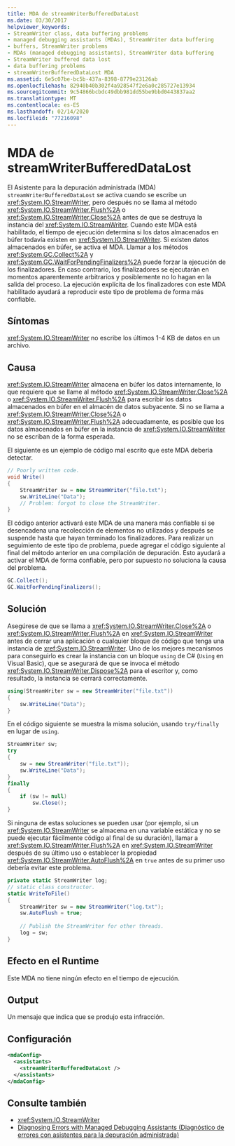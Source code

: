 ```yaml
---
title: MDA de streamWriterBufferedDataLost
ms.date: 03/30/2017
helpviewer_keywords:
- StreamWriter class, data buffering problems
- managed debugging assistants (MDAs), StreamWriter data buffering
- buffers, StreamWriter problems
- MDAs (managed debugging assistants), StreamWriter data buffering
- StreamWriter buffered data lost
- data buffering problems
- streamWriterBufferedDataLost MDA
ms.assetid: 6e5c07be-bc5b-437a-8398-8779e23126ab
ms.openlocfilehash: 82940b40b302f4a928547f2e6a0c285727e13934
ms.sourcegitcommit: 9c54866bcbdc49dbb981dd55be9bbd0443837aa2
ms.translationtype: MT
ms.contentlocale: es-ES
ms.lasthandoff: 02/14/2020
ms.locfileid: "77216098"
---
```

# <a name="streamwriterbuffereddatalost-mda"></a>MDA de streamWriterBufferedDataLost
El Asistente para la depuración administrada (MDA) `streamWriterBufferedDataLost` se activa cuando se escribe un <xref:System.IO.StreamWriter>, pero después no se llama al método <xref:System.IO.StreamWriter.Flush%2A> o <xref:System.IO.StreamWriter.Close%2A> antes de que se destruya la instancia del <xref:System.IO.StreamWriter>. Cuando este MDA está habilitado, el tiempo de ejecución determina si los datos almacenados en búfer todavía existen en <xref:System.IO.StreamWriter>. Si existen datos almacenados en búfer, se activa el MDA. Llamar a los métodos <xref:System.GC.Collect%2A> y <xref:System.GC.WaitForPendingFinalizers%2A> puede forzar la ejecución de los finalizadores. En caso contrario, los finalizadores se ejecutarán en momentos aparentemente arbitrarios y posiblemente no lo hagan en la salida del proceso. La ejecución explícita de los finalizadores con este MDA habilitado ayudará a reproducir este tipo de problema de forma más confiable.  
  
## <a name="symptoms"></a>Síntomas  
 <xref:System.IO.StreamWriter> no escribe los últimos 1-4 KB de datos en un archivo.  
  
## <a name="cause"></a>Causa  
 <xref:System.IO.StreamWriter> almacena en búfer los datos internamente, lo que requiere que se llame al método <xref:System.IO.StreamWriter.Close%2A> o <xref:System.IO.StreamWriter.Flush%2A> para escribir los datos almacenados en búfer en el almacén de datos subyacente. Si no se llama a <xref:System.IO.StreamWriter.Close%2A> o <xref:System.IO.StreamWriter.Flush%2A> adecuadamente, es posible que los datos almacenados en búfer en la instancia de <xref:System.IO.StreamWriter> no se escriban de la forma esperada.  
  
 El siguiente es un ejemplo de código mal escrito que este MDA debería detectar.  
  
```csharp  
// Poorly written code.  
void Write()   
{  
    StreamWriter sw = new StreamWriter("file.txt");  
    sw.WriteLine("Data");  
    // Problem: forgot to close the StreamWriter.  
}  
```  
  
 El código anterior activará este MDA de una manera más confiable si se desencadena una recolección de elementos no utilizados y después se suspende hasta que hayan terminado los finalizadores. Para realizar un seguimiento de este tipo de problema, puede agregar el código siguiente al final del método anterior en una compilación de depuración. Esto ayudará a activar el MDA de forma confiable, pero por supuesto no soluciona la causa del problema.  
  
```csharp
GC.Collect();  
GC.WaitForPendingFinalizers();  
```  
  
## <a name="resolution"></a>Solución  
 Asegúrese de que se llama a <xref:System.IO.StreamWriter.Close%2A> o <xref:System.IO.StreamWriter.Flush%2A> en <xref:System.IO.StreamWriter> antes de cerrar una aplicación o cualquier bloque de código que tenga una instancia de <xref:System.IO.StreamWriter>. Uno de los mejores mecanismos para conseguirlo es crear la instancia con un bloque `using` de C# (`Using` en Visual Basic), que se asegurará de que se invoca el método <xref:System.IO.StreamWriter.Dispose%2A> para el escritor y, como resultado, la instancia se cerrará correctamente.  
  
```csharp
using(StreamWriter sw = new StreamWriter("file.txt"))   
{  
    sw.WriteLine("Data");  
}  
```  
  
 En el código siguiente se muestra la misma solución, usando `try/finally` en lugar de `using`.  
  
```csharp
StreamWriter sw;  
try   
{  
    sw = new StreamWriter("file.txt"));  
    sw.WriteLine("Data");  
}  
finally   
{  
    if (sw != null)  
        sw.Close();  
}  
```  
  
 Si ninguna de estas soluciones se pueden usar (por ejemplo, si un <xref:System.IO.StreamWriter> se almacena en una variable estática y no se puede ejecutar fácilmente código al final de su duración), llamar a <xref:System.IO.StreamWriter.Flush%2A> en <xref:System.IO.StreamWriter> después de su último uso o establecer la propiedad <xref:System.IO.StreamWriter.AutoFlush%2A> en `true` antes de su primer uso debería evitar este problema.  
  
```csharp
private static StreamWriter log;  
// static class constructor.  
static WriteToFile()   
{  
    StreamWriter sw = new StreamWriter("log.txt");  
    sw.AutoFlush = true;  
  
    // Publish the StreamWriter for other threads.  
    log = sw;  
}  
```  
  
## <a name="effect-on-the-runtime"></a>Efecto en el Runtime  
 Este MDA no tiene ningún efecto en el tiempo de ejecución.  
  
## <a name="output"></a>Output  
 Un mensaje que indica que se produjo esta infracción.  
  
## <a name="configuration"></a>Configuración  
  
```xml  
<mdaConfig>  
  <assistants>  
    <streamWriterBufferedDataLost />  
  </assistants>  
</mdaConfig>  
```  
  
## <a name="see-also"></a>Consulte también

- <xref:System.IO.StreamWriter>
- [Diagnosing Errors with Managed Debugging Assistants (Diagnóstico de errores con asistentes para la depuración administrada)](diagnosing-errors-with-managed-debugging-assistants.md)
